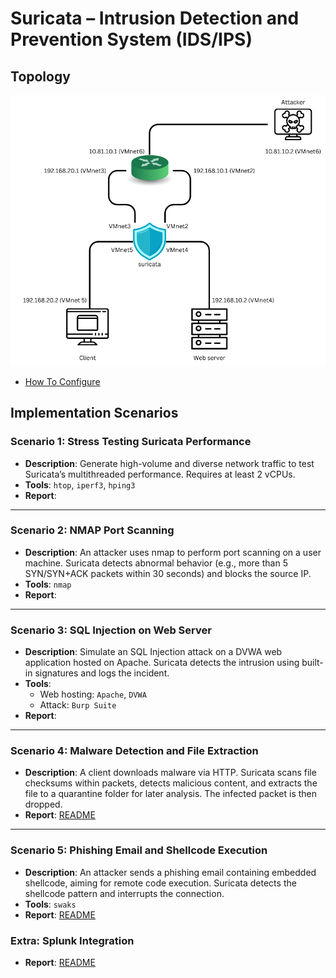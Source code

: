 # Suricata – Intrusion Detection and Prevention System (IDS/IPS)

## Topology
![](Topology/topology.png)

- [How To Configure](Topology/README.md)
## Implementation Scenarios

### Scenario 1: Stress Testing Suricata Performance
- **Description**: Generate high-volume and diverse network traffic to test Suricata’s multithreaded performance. Requires at least 2 vCPUs.
- **Tools**: `htop`, `iperf3`, `hping3`
- **Report**:
---

### Scenario 2: NMAP Port Scanning
- **Description**: An attacker uses nmap to perform port scanning on a user machine. Suricata detects abnormal behavior (e.g., more than 5 SYN/SYN+ACK packets within 30 seconds) and blocks the source IP.
- **Tools**: `nmap`
- **Report**:
---

### Scenario 3: SQL Injection on Web Server
- **Description**: Simulate an SQL Injection attack on a DVWA web application hosted on Apache. Suricata detects the intrusion using built-in signatures and logs the incident.
- **Tools**:
  - Web hosting: `Apache`, `DVWA`
  - Attack: `Burp Suite`
- **Report**:
---

### Scenario 4: Malware Detection and File Extraction
- **Description**: A client downloads malware via HTTP. Suricata scans file checksums within packets, detects malicious content, and extracts the file to a quarantine folder for later analysis. The infected packet is then dropped.
- **Report**: [README](scenarios/scenario%204/README.md)
---

### Scenario 5: Phishing Email and Shellcode Execution
- **Description**: An attacker sends a phishing email containing embedded shellcode, aiming for remote code execution. Suricata detects the shellcode pattern and interrupts the connection.
- **Tools**: `swaks`
- **Report**: [README](scenarios/scenario%205/README.md)

### Extra: Splunk Integration
- **Report**: [README](scenarios/Extra/README.md)